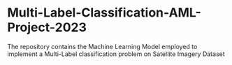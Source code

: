 # Multi-Label-Classification-AML-Project-2023
The repository contains the Machine Learning Model employed to implement a Multi-Label classification problem on Satellite Imagery Dataset
